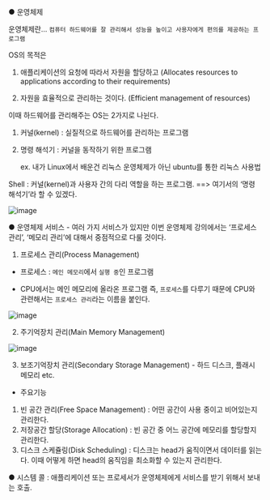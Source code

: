 ● 운영체제

운영체제란... `컴퓨터 하드웨어를 잘 관리해서 성능을 높이고 사용자에게 편의를 제공하는 프로그램`

OS의 목적은 

1. 애플리케이션의 요청에 따라서 자원을 할당하고 (Allocates resources to applications according to their requirements)

2. 자원을 효율적으로 관리하는 것이다. (Efficient management of resources)

이때 하드웨어를 관리해주는 OS는 2가지로 나뉜다.

1) 커널(kernel) : 실질적으로 하드웨어를 관리하는 프로그램

2) 명령 해석기 : 커널을 동작하기 위한 프로그램 

   ex. 내가 Linux에서 배운건 리눅스 운영체제가 아닌 ubuntu를 통한 리눅스 사용법

Shell : 커널(kernel)과 사용자 간의 다리 역할을 하는 프로그램. ==> 여기서의 ‘명령 해석기’라 할 수 있겠다.

![image](https://user-images.githubusercontent.com/64796257/147618895-fd509217-a393-4163-8607-f3f6f00836e9.png)


● 운영체제 서비스 - 여러 가지 서비스가 있지만 이번 운영체제 강의에서는 ‘프로세스 관리’, ‘메모리 관리’에 대해서 중점적으로 다룰 것이다.
1. 프로세스 관리(Process Management)
- 프로세스 : `메인 메모리`에서 `실행 중`인 프로그램

- CPU에서는 메인 메모리에 올라온 프로그램 즉, `프로세스`를 다루기 때문에 CPU와 관련해서는 `프로세스 관리`라는 이름을 붙인다.

![image](https://user-images.githubusercontent.com/64796257/147618930-be733ca5-a335-4418-bf21-830fd2dbfb8e.png)

2. 주기억장치 관리(Main Memory Management)

![image](https://user-images.githubusercontent.com/64796257/147618943-d14fcb0a-0096-4fc2-8fde-6a07fcdc5a3f.png)


3. 보조기억장치 관리(Secondary Storage Management) - 하드 디스크, 플래시 메모리 etc.
- 주요기능
 1. 빈 공간 관리(Free Space Management) : 어떤 공간이 사용 중이고 비어있는지 관리한다.
 2. 저장공간 할당(Storage Allocation) : 빈 공간 중 어느 공간에 메모리를 할당할지 관리한다.
 3. 디스크 스케쥴링(Disk Scheduling) : 디스크는 head가 움직이면서 데이터를 읽는다. 
                                      이때 어떻게 하면 head의 움직임을 최소화할 수 있는지 관리한다. 

● 시스템 콜 : 애플리케이션 또는 프로세서가 운영체제에게 서비스를 받기 위해서 보내는 호출.




















